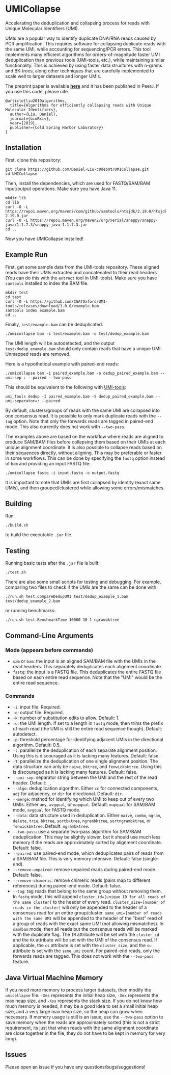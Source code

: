 # UMICollapse
Accelerating the deduplication and collapsing process for reads with Unique Molecular Identifiers (UMI).

UMIs are a popular way to identify duplicate DNA/RNA reads caused by PCR amplification. This requires software for collapsing duplicate reads with the same UMI, while accounting for sequencing/PCR errors. This tool implements many efficient algorithms for orders-of-magnitude faster UMI deduplication than previous tools (UMI-tools, etc.), while maintaining similar functionality. This is achieved by using faster data structures with n-grams and BK-trees, along other techniques that are carefully implemented to scale well to larger datasets and longer UMIs.

The preprint paper is available **[here](https://www.biorxiv.org/content/10.1101/648683v2)** and it has been published in PeerJ. If you use this code, please cite

```
@article{liu2019algorithms,
  title={Algorithms for efficiently collapsing reads with Unique Molecular Identifiers},
  author={Liu, Daniel},
  journal={bioRxiv},
  year={2019},
  publisher={Cold Spring Harbor Laboratory}
}
```

## Installation
First, clone this repository:
```
git clone https://github.com/Daniel-Liu-c0deb0t/UMICollapse.git
cd UMICollapse
```
Then, install the dependencies, which are used for FASTQ/SAM/BAM input/output operations. Make sure you have Java 11.
```
mkdir lib
cd lib
curl -O -L https://repo1.maven.org/maven2/com/github/samtools/htsjdk/2.19.0/htsjdk-2.19.0.jar
curl -O -L https://repo1.maven.org/maven2/org/xerial/snappy/snappy-java/1.1.7.3/snappy-java-1.1.7.3.jar
cd ..
```
Now you have UMICollapse installed!

## Example Run
First, get some sample data from the UMI-tools repository. These aligned reads have their UMIs extracted and concatenated to their read headers (You can do this with the `extract` tool in UMI-tools). Make sure you have `samtools` installed to index the BAM file.
```
mkdir test
cd test
curl -O -L https://github.com/CGATOxford/UMI-tools/releases/download/1.0.0/example.bam
samtools index example.bam
cd ..
```
Finally, `test/example.bam` can be deduplicated.
```
./umicollapse bam -i test/example.bam -o test/dedup_example.bam
```
The UMI length will be autodetected, and the output `test/dedup_example.bam` should only contain reads that have a unique UMI. Unmapped reads are removed.

Here is a hypothetical example with paired-end reads:
```
./umicollapse bam -i paired_example.bam -o dedup_paired_example.bam --umi-sep : --paired --two-pass
```
This should be equivalent to the following with [UMI-tools](https://github.com/CGATOxford/UMI-tools):
```
umi_tools dedup -I paired_example.bam -S dedup_paired_example.bam --umi-separator=: --paired
```

By default, clusters/groups of reads with the same UMI are collapsed into one consensus read. It is possible to only mark duplicate reads with the `--tag` option. Note that only the forwards reads are tagged in paired-end mode. This also currently does not work with `--two-pass`.

The examples above are based on the workflow where reads are aligned to produce SAM/BAM files before collapsing them based on their UMIs at each unique alignment coordinate. It is also possible to collapse reads based on their sequences directly, without aligning. This may be preferable or faster in some workflows. This can be done by specifying the `fastq` option instead of `bam` and providing an input FASTQ file:
```
./umicollapse fastq -i input.fastq -o output.fastq
```

It is important to note that UMIs are first collapsed by identity (exact same UMIs), and then grouped/clustered while allowing some errors/mismatches.

## Building
Run
```
./build.sh
```
to build the executable `.jar` file.

## Testing
Running basic tests after the `.jar` file is built:
```
./test.sh
```
There are also some small scripts for testing and debugging. For example, comparing two files to check if the UMIs are the same can be done with:
```
./run.sh test.CompareDedupUMI test/dedup_example_1.bam test/dedup_example_2.bam
```
or running benchmarks:
```
./run.sh test.BenchmarkTime 10000 10 1 ngrambktree
```

## Command-Line Arguments
### Mode (appears before commands)
* `sam` or `bam`: the input is an aligned SAM/BAM file with the UMIs in the read headers. This separately deduplicates each alignment coordinate.
* `fastq`: the input is a FASTQ file. This deduplicates the entire FASTQ file based on each entire read sequence. Note that the "UMI" would be the entire read sequence.

### Commands
* `-i`: input file. Required.
* `-o`: output file. Required.
* `-k`: number of substitution edits to allow. Default: 1.
* `-u`: the UMI length. If set to a length in `fastq` mode, then trims the prefix of each read (the UMI is still the entire read sequence though). Default: autodetect.
* `-p`: threshold percentage for identifying adjacent UMIs in the directional algorithm. Default: 0.5.
* `-t`: parallelize the deduplication of each separate alignment position. Using this is discouraged as it is lacking many features. Default: false.
* `-T`: parallelize the deduplication of one single alignment position. The data structure can only be `naive`, `bktree`, and `fenwickbktree`. Using this is discouraged as it is lacking many features. Default: false.
* `--umi-sep`: separator string between the UMI and the rest of the read header. Default: `_`.
* `--algo`: deduplication algorithm. Either `cc` for connected components, `adj` for adjacency, or `dir` for directional. Default: `dir`.
* `--merge`: method for identifying which UMI to keep out of every two UMIs. Either `any`, `avgqual`, or `mapqual`. Default: `mapqual` for SAM/BAM mode, `avgqual` for FASTQ mode.
* `--data`: data structure used in deduplication. Either `naive`, `combo`, `ngram`, `delete`, `trie`, `bktree`, `sortbktree`, `ngrambktree`, `sortngrambktree`, or `fenwickbktree`. Default: `ngrambktree`.
* `--two-pass`: use a separate two-pass algorithm for SAM/BAM deduplication. This may be slightly slower, but it should use much less memory if the reads are approximately sorted by alignment coordinate. Default: false.
* `--paired`: use paired-end mode, which deduplicates pairs of reads from a SAM/BAM file. This is very memory intensive. Default: false (single-end).
* `--remove-unpaired`: remove unpaired reads during paired-end mode. Default: false.
* `--remove-chimeric`: remove chimeric reads (pairs map to different references) during paired-end mode. Default: false.
* `--tag`: tag reads that belong to the same group without removing them. In `fastq` mode, this will append `cluster_id=[unique ID for all reads of the same cluster]` to the header of every read. `cluster_size=[number of reads in the cluster]` will only be appended to the header of a consensus read for an entire group/cluster. `same_umi=[number of reads with the same UMI` will be appended to the header of the "best" read of a group of reads with the exact same UMI (not allowing mismatches). In `sam`/`bam` mode, then all reads but the consensus reads will be marked with the duplicate flag. The `IM` attribute will be set with the `cluster_id` and the `RX` attribute will be set with the UMI of the consensus read. If applicable, the `cs` attribute is set with the `cluster_size`, and the `su` attribute is set with the `same_umi` count. For paired-end reads, only the forwards reads are tagged. This does not work with the `--two-pass` feature.

## Java Virtual Machine Memory
If you need more memory to process larger datasets, then modify the `umicollapse` file. `-Xms` represents the initial heap size, `-Xmx` represents the max heap size, and `-Xss` represents the stack size. If you do not know how much memory is needed, it may be a good idea to set a small initial heap size, and a very large max heap size, so the heap can grow when necessary. If memory usage is still is an issue, use the `--two-pass` option to save memory when the reads are approximately sorted (this is not a strict requirement, its just that when reads with the same alignment coordinate are close together in the file, they do not have to be kept in memory for very long).

## Issues
Please open an issue if you have any questions/bugs/suggestions!
